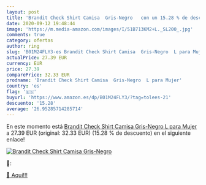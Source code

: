 ```yaml
---
layout: post
title: 'Brandit Check Shirt Camisa  Gris-Negro   con un 15.28 % de descuento'
date: 2020-09-12 19:48:44
image: 'https://m.media-amazon.com/images/I/51B713KM2+L._SL200_.jpg'
comments: true
category: ofertas
author: ring
slug: 'B01M24FLY3-es Brandit Check Shirt Camisa  Gris-Negro  L para Mujer'
actualPrice: 27.39 EUR
currency: EUR
price: 27.39
comparePrice: 32.33 EUR
prodname: 'Brandit Check Shirt Camisa  Gris-Negro  L para Mujer'
country: 'es'
flag: '🇪🇸'
buyurl: 'https://www.amazon.es/dp/B01M24FLY3/?tag=tolees-21'
descuento: '15.28'
average: '26.95285714285714'
---
```


En este momento está [Brandit Check Shirt Camisa  Gris-Negro  L para Mujer](https://www.amazon.es/dp/B01M24FLY3/?tag=tolees-21) a 27.39 EUR (original: 32.33 EUR) (15.28 %  de descuento) en el siguiente enlace!

[![Brandit Check Shirt Camisa  Gris-Negro  ](https://m.media-amazon.com/images/I/51B713KM2+L._SL200_.jpg)](https://www.amazon.es/dp/B01M24FLY3/?tag=tolees-21)

🔎:


[🛒 Aquí!!!](https://www.amazon.es/dp/B01M24FLY3/?tag=tolees-21)
